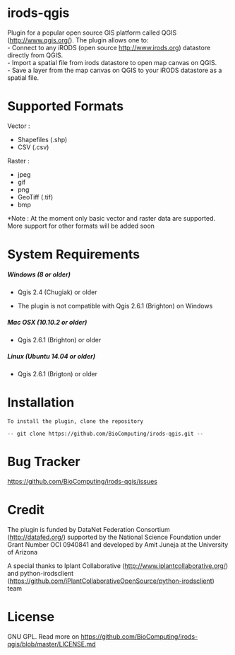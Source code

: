 # irods-qgis
Plugin for a popular open source GIS platform called QGIS (http://www.qgis.org/).  The plugin allows one to:  
	- Connect to any iRODS (open source http://www.irods.org) datastore directly from QGIS.  
	- Import a spatial file from irods datastore to open map canvas on QGIS.  
	- Save a layer from the map canvas on QGIS to your iRODS datastore as a spatial file.

# Supported Formats

Vector : 
 - Shapefiles (.shp)
 - CSV (.csv)

Raster : 
 - jpeg
 - gif
 - png
 - GeoTiff (.tif)
 - bmp

*Note : At the moment only basic vector and raster data are supported. More support for other formats will be added soon

# System Requirements

##### Windows (8 or older)

- Qgis 2.4 (Chugiak) or older
	
* The plugin is not compatible with Qgis 2.6.1 (Brighton) on Windows
	
##### Mac OSX (10.10.2 or older)

- Qgis 2.6.1 (Brighton) or older
	
##### Linux (Ubuntu 14.04 or older)

- Qgis 2.6.1 (Brigton) or older

# Installation

	To install the plugin, clone the repository 
	
	-- git clone https://github.com/BioComputing/irods-qgis.git --


# Bug Tracker

https://github.com/BioComputing/irods-qgis/issues

# Credit

The plugin is funded by DataNet Federation Consortium (http://datafed.org/) supported by the National Science Foundation under Grant Number OCI 0940841 and developed by Amit Juneja at the University of Arizona

A special thanks to Iplant Collaborative (http://www.iplantcollaborative.org/) and python-irodsclient (https://github.com/iPlantCollaborativeOpenSource/python-irodsclient) team

# License

GNU GPL. Read more on https://github.com/BioComputing/irods-qgis/blob/master/LICENSE.md



